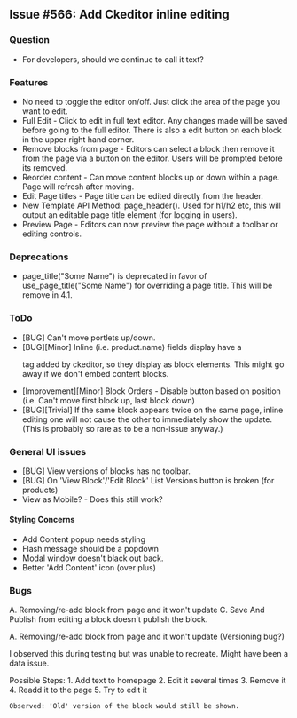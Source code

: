 ## Issue #566: Add Ckeditor inline editing

### Question

* For developers, should we continue to call it text?

### Features

* No need to toggle the editor on/off. Just click the area of the page you want to edit.
* Full Edit - Click to edit in full text editor. Any changes made will be saved before going to the full editor. There is also a edit button on each block in the upper right hand corner.
* Remove blocks from page - Editors can select a block then remove it from the page via a button on the editor. Users will be prompted before its removed.
* Reorder content - Can move content blocks up or down within a page. Page will refresh after moving.
* Edit Page titles - Page title can be edited directly from the header.
* New Template API Method: page_header(). Used for h1/h2 etc, this will output an editable page title element (for logging in users).
* Preview Page - Editors can now preview the page without a toolbar or editing controls.

### Deprecations

* page_title("Some Name") is deprecated in favor of use_page_title("Some Name") for overriding a page title. This will be remove in 4.1.

### ToDo

* [BUG] Can't move portlets up/down.
* [BUG][Minor] Inline (i.e. product.name) fields display have a <p> tag added by ckeditor, so they display as block elements. This might go away if we don't embed content blocks.
* [Improvement][Minor] Block Orders - Disable button based on position (i.e. Can't move first block up, last block down)
* [BUG][Trivial] If the same block appears twice on the same page, inline editing one will not cause the other to immediately show the update. (This is probably so rare as to be a non-issue anyway.)

### General UI issues

* [BUG] View versions of blocks has no toolbar.
* [BUG] On 'View Block'/'Edit Block' List Versions button is broken (for products)
* View as Mobile? - Does this still work?

#### Styling Concerns

* Add Content popup needs styling
* Flash message should be a popdown
* Modal window doesn't black out back.
* Better 'Add Content' icon (over plus)

### Bugs

A. Removing/re-add block from page and it won't update
C. Save And Publish from editing a block doesn't publish the block.

A. Removing/re-add block from page and it won't update   (Versioning bug?)

I observed this during testing but was unable to recreate. Might have been a data issue.

Possible Steps:
    1. Add text to homepage
    2. Edit it several times
    3. Remove it
    4. Readd it to the page
    5. Try to edit it

    Observed: 'Old' version of the block would still be shown.


